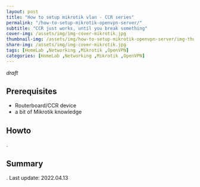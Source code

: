 ```yaml
---
layout: post
title: "How to setup mikrotik vlan - CCR series"
permalink: "/how-to-setup-mikrotik-openvpn-server/"
subtitle: "CCR just works, until you break something"
cover-img: /assets/img/img-cover-mikrotik.jpg
thumbnail-img: /assets/img/how-to-setup-mikrotik-openvpn-server/img-thumb.jpg
share-img: /assets/img/img-cover-mikrotik.jpg
tags: [HomeLab ,Networking ,Mikrotik ,OpenVPN]
categories: [HomeLab ,Networking ,Mikrotik ,OpenVPN]
---
```

*draft*

## Prerequisites
+ Routerboard/CCR device
+ a bit of Mikrotik knowledge

## Howto
.
## Summary
.
Last update: 2022.04.13
